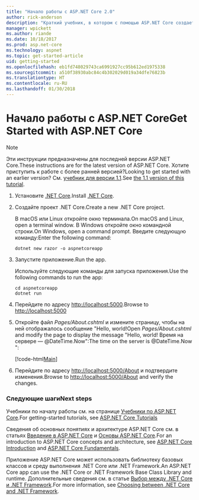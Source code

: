 ```yaml
---
title: "Начало работы с ASP.NET Core 2.0"
author: rick-anderson
description: "Краткий учебник, в котором с помощью ASP.NET Core создается и запускается простое приложение Hello World."
manager: wpickett
ms.author: riande
ms.date: 10/18/2017
ms.prod: asp.net-core
ms.technology: aspnet
ms.topic: get-started-article
uid: getting-started
ms.openlocfilehash: eb1fd748029743ca6991927cc95b612ed1975338
ms.sourcegitcommit: a510f38930abc84c4b302029d019a34dfe76823b
ms.translationtype: HT
ms.contentlocale: ru-RU
ms.lasthandoff: 01/30/2018
---
```

# <a name="get-started-with-aspnet-core"></a><span data-ttu-id="f279b-103">Начало работы с ASP.NET Core</span><span class="sxs-lookup"><span data-stu-id="f279b-103">Get Started with ASP.NET Core</span></span>

> [!NOTE]
> <span data-ttu-id="f279b-104">Эти инструкции предназначены для последней версии ASP.NET Core.</span><span class="sxs-lookup"><span data-stu-id="f279b-104">These instructions are for the latest version of ASP.NET Core.</span></span> <span data-ttu-id="f279b-105">Хотите приступить к работе с более ранней версией?</span><span class="sxs-lookup"><span data-stu-id="f279b-105">Looking to get started with an earlier version?</span></span> <span data-ttu-id="f279b-106">См. [учебник для версии 1.1](xref:getting-started-1.1).</span><span class="sxs-lookup"><span data-stu-id="f279b-106">See [the 1.1 version of this tutorial](xref:getting-started-1.1).</span></span>

1. <span data-ttu-id="f279b-107">Установите [.NET Core](https://www.microsoft.com/net/core/).</span><span class="sxs-lookup"><span data-stu-id="f279b-107">Install [.NET Core](https://www.microsoft.com/net/core/).</span></span>

2. <span data-ttu-id="f279b-108">Создайте проект .NET Core.</span><span class="sxs-lookup"><span data-stu-id="f279b-108">Create a new .NET Core project.</span></span>

   <span data-ttu-id="f279b-109">В macOS или Linux откройте окно терминала.</span><span class="sxs-lookup"><span data-stu-id="f279b-109">On macOS and Linux, open a terminal window.</span></span> <span data-ttu-id="f279b-110">В Windows откройте окно командной строки.</span><span class="sxs-lookup"><span data-stu-id="f279b-110">On Windows, open a command prompt.</span></span> <span data-ttu-id="f279b-111">Введите следующую команду:</span><span class="sxs-lookup"><span data-stu-id="f279b-111">Enter the following command:</span></span>

    ```terminal
    dotnet new razor -o aspnetcoreapp
    ```
    
4. <span data-ttu-id="f279b-112">Запустите приложение.</span><span class="sxs-lookup"><span data-stu-id="f279b-112">Run the app.</span></span>

    <span data-ttu-id="f279b-113">Используйте следующие команды для запуска приложения.</span><span class="sxs-lookup"><span data-stu-id="f279b-113">Use the following commands to run the app:</span></span>

    ```terminal
    cd aspnetcoreapp
    dotnet run
    ```

5. <span data-ttu-id="f279b-114">Перейдите по адресу [http://localhost:5000](http://localhost:5000).</span><span class="sxs-lookup"><span data-stu-id="f279b-114">Browse to [http://localhost:5000](http://localhost:5000)</span></span>

6. <span data-ttu-id="f279b-115">Откройте файл *Pages/About.cshtml* и измените страницу, чтобы на ней отображалось сообщение "Hello, world!</span><span class="sxs-lookup"><span data-stu-id="f279b-115">Open *Pages/About.cshtml* and modify the page to display the message "Hello, world!</span></span> <span data-ttu-id="f279b-116">Время на сервере — @DateTime.Now":</span><span class="sxs-lookup"><span data-stu-id="f279b-116">The time on the server is @DateTime.Now ":</span></span>

    [!code-html[Main](getting-started/sample/getting-started/about.cshtml?highlight=9&range=1-9)]

7. <span data-ttu-id="f279b-117">Перейдите по адресу [http://localhost:5000/About](http://localhost:5000/About) и подтвердите изменения.</span><span class="sxs-lookup"><span data-stu-id="f279b-117">Browse to [http://localhost:5000/About](http://localhost:5000/About) and verify the changes.</span></span>

### <a name="next-steps"></a><span data-ttu-id="f279b-118">Следующие шаги</span><span class="sxs-lookup"><span data-stu-id="f279b-118">Next steps</span></span>

<span data-ttu-id="f279b-119">Учебники по началу работы см. на странице [Учебники по ASP.NET Core](tutorials/index.md).</span><span class="sxs-lookup"><span data-stu-id="f279b-119">For getting-started tutorials, see [ASP.NET Core Tutorials](tutorials/index.md)</span></span>

<span data-ttu-id="f279b-120">Сведения об основных понятиях и архитектуре ASP.NET Core см. в статьях [Введение в ASP.NET Core](index.md) и [Основы ASP.NET Core](fundamentals/index.md).</span><span class="sxs-lookup"><span data-stu-id="f279b-120">For an introduction to ASP.NET Core concepts and architecture, see [ASP.NET Core Introduction](index.md) and [ASP.NET Core Fundamentals](fundamentals/index.md).</span></span>

<span data-ttu-id="f279b-121">Приложение ASP.NET Core может использовать библиотеку базовых классов и среду выполнения .NET Core или .NET Framework.</span><span class="sxs-lookup"><span data-stu-id="f279b-121">An ASP.NET Core app can use the .NET Core or .NET Framework Base Class Library and runtime.</span></span> <span data-ttu-id="f279b-122">Дополнительные сведения см. в статье [Выбор между .NET Core и .NET Framework](https://docs.microsoft.com/dotnet/articles/standard/choosing-core-framework-server).</span><span class="sxs-lookup"><span data-stu-id="f279b-122">For more information, see [Choosing between .NET Core and .NET Framework](https://docs.microsoft.com/dotnet/articles/standard/choosing-core-framework-server).</span></span>
